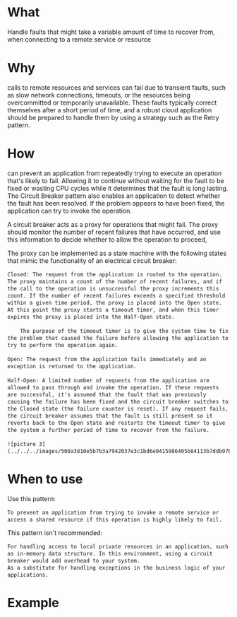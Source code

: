 # What
Handle faults that might take a variable amount of time to recover from, when connecting to a remote service or resource

# Why
 calls to remote resources and services can fail due to transient faults, such as slow network connections, timeouts, or the resources being overcommitted or temporarily unavailable. These faults typically correct themselves after a short period of time, and a robust cloud application should be prepared to handle them by using a strategy such as the Retry pattern.
# How
can prevent an application from repeatedly trying to execute an operation that's likely to fail. Allowing it to continue without waiting for the fault to be fixed or wasting CPU cycles while it determines that the fault is long lasting. The Circuit Breaker pattern also enables an application to detect whether the fault has been resolved. If the problem appears to have been fixed, the application can try to invoke the operation.

A circuit breaker acts as a proxy for operations that might fail. The proxy should monitor the number of recent failures that have occurred, and use this information to decide whether to allow the operation to proceed,

The proxy can be implemented as a state machine with the following states that mimic the functionality of an electrical circuit breaker:

    Closed: The request from the application is routed to the operation. The proxy maintains a count of the number of recent failures, and if the call to the operation is unsuccessful the proxy increments this count. If the number of recent failures exceeds a specified threshold within a given time period, the proxy is placed into the Open state. At this point the proxy starts a timeout timer, and when this timer expires the proxy is placed into the Half-Open state.

        The purpose of the timeout timer is to give the system time to fix the problem that caused the failure before allowing the application to try to perform the operation again.

    Open: The request from the application fails immediately and an exception is returned to the application.

    Half-Open: A limited number of requests from the application are allowed to pass through and invoke the operation. If these requests are successful, it's assumed that the fault that was previously causing the failure has been fixed and the circuit breaker switches to the Closed state (the failure counter is reset). If any request fails, the circuit breaker assumes that the fault is still present so it reverts back to the Open state and restarts the timeout timer to give the system a further period of time to recover from the failure.

    ![picture 3](../../../images/500a3810e5b7b3a7942037e3c1bd6e0415986405b84113b7ddb97b7ca92a33bb.png)  


# When to use
Use this pattern:

    To prevent an application from trying to invoke a remote service or access a shared resource if this operation is highly likely to fail.

This pattern isn't recommended:

    For handling access to local private resources in an application, such as in-memory data structure. In this environment, using a circuit breaker would add overhead to your system.
    As a substitute for handling exceptions in the business logic of your applications.

  
# Example